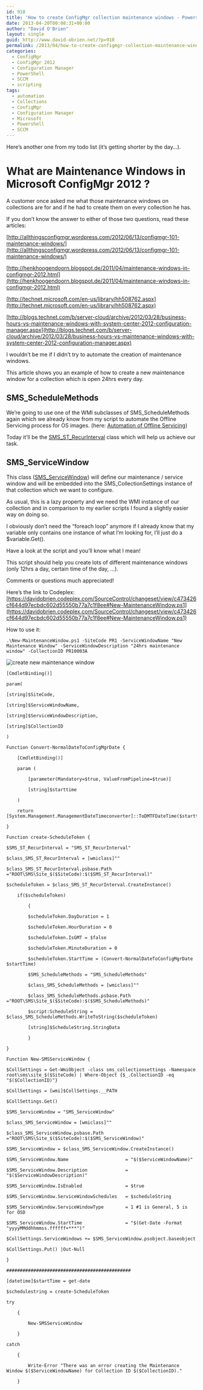 ```yaml
---
id: 910
title: 'How to create ConfigMgr collection maintenance windows - Powershell'
date: 2013-04-20T00:08:31+00:00
author: "David O'Brien"
layout: single
guid: http://www.david-obrien.net/?p=910
permalink: /2013/04/how-to-create-configmgr-collection-maintenance-windows-powershell/
categories:
  - ConfigMgr
  - ConfigMgr 2012
  - Configuration Manager
  - PowerShell
  - SCCM
  - scripting
tags:
  - automation
  - Collections
  - ConfigMgr
  - Configuration Manager
  - Microsoft
  - Powershell
  - SCCM
---
```

Here’s another one from my todo list (it’s getting shorter by the day…).

# What are Maintenance Windows in Microsoft ConfigMgr 2012 ?

A customer once asked me what those maintenance windows on collections are for and if he had to create them on every collection he has.

If you don’t know the answer to either of those two questions, read these articles:

[http://allthingsconfigmgr.wordpress.com/2012/06/13/configmgr-101-maintenance-windows/](http://allthingsconfigmgr.wordpress.com/2012/06/13/configmgr-101-maintenance-windows/)

[http://henkhoogendoorn.blogspot.de/2011/04/maintenance-windows-in-configmgr-2012.html](http://henkhoogendoorn.blogspot.de/2011/04/maintenance-windows-in-configmgr-2012.html)

[http://technet.microsoft.com/en-us/library/hh508762.aspx](http://technet.microsoft.com/en-us/library/hh508762.aspx)

[http://blogs.technet.com/b/server-cloud/archive/2012/03/28/business-hours-vs-maintenance-windows-with-system-center-2012-configuration-manager.aspx](http://blogs.technet.com/b/server-cloud/archive/2012/03/28/business-hours-vs-maintenance-windows-with-system-center-2012-configuration-manager.aspx)

I wouldn’t be me if I didn’t try to automate the creation of maintenance windows.

This article shows you an example of how to create a new maintenance window for a collection which is open 24hrs every day.

## SMS_ScheduleMethods

We’re going to use one of the WMI subclasses of SMS_ScheduleMethods again which we already know from my script to automate the Offline Servicing process for OS images. (here: [Automation of Offline Servicing](/2012/12/17/how-to-automate-offline-servicing-in-configuration-manager-2012/))

Today it’ll be the [SMS_ST_RecurInterval](http://msdn.microsoft.com/en-us/library/hh948339.aspx) class which will help us achieve our task.

## SMS_ServiceWindow

This class ([SMS_ServiceWindow](http://msdn.microsoft.com/en-us/library/cc143300.aspx)) will define our maintenance / service window and will be embedded into the SMS_CollectionSettings instance of that collection which we want to configure.

As usual, this is a lazy property and we need the WMI instance of our collection and in comparison to my earlier scripts I found a slightly easier way on doing so.

I obviously don’t need the “foreach loop” anymore if I already know that my variable only contains one instance of what I’m looking for, I’ll just do a $variable.Get().

Have a look at the script and you’ll know what I mean!

This script should help you create lots of different maintenance windows (only 12hrs a day, certain time of the day, …).

Comments or questions much appreciated!

Here’s the link to Codeplex: [https://davidobrien.codeplex.com/SourceControl/changeset/view/c473426cf644d97ecbdc602d55550b77a7c1f8ee#New-MaintenanceWindow.ps1](https://davidobrien.codeplex.com/SourceControl/changeset/view/c473426cf644d97ecbdc602d55550b77a7c1f8ee#New-MaintenanceWindow.ps1)

How to use it:

```
.\New-MaintenanceWindow.ps1 -SiteCode PR1 -ServiceWindowName "New Maintenance Window" -ServiceWindowDescription "24hrs maintenance window" -CollectionID PR10003A
```

![create new maintenance window](/media/2013/04/image4.png)

```
[CmdletBinding()]

param(

[string]$SiteCode,

[string]$ServiceWindowName,

[string]$ServiceWindowDescription,

[string]$CollectionID

)

Function Convert-NormalDateToConfigMgrDate {

    [CmdletBinding()]

    param (

        [parameter(Mandatory=$true, ValueFromPipeline=$true)]

        [string]$starttime

    )

    return [System.Management.ManagementDateTimeconverter]::ToDMTFDateTime($starttime)

}

Function create-ScheduleToken {

$SMS_ST_RecurInterval = "SMS_ST_RecurInterval"

$class_SMS_ST_RecurInterval = [wmiclass]""

$class_SMS_ST_RecurInterval.psbase.Path ="ROOT\SMS\Site_$($SiteCode):$($SMS_ST_RecurInterval)"

$scheduleToken = $class_SMS_ST_RecurInterval.CreateInstance()

    if($scheduleToken)

        {

        $scheduleToken.DayDuration = 1

        $scheduleToken.HourDuration = 0

        $scheduleToken.IsGMT = $false

        $scheduleToken.MinuteDuration = 0

        $scheduleToken.StartTime = (Convert-NormalDateToConfigMgrDate $startTime)

        $SMS_ScheduleMethods = "SMS_ScheduleMethods"

        $class_SMS_ScheduleMethods = [wmiclass]""

        $class_SMS_ScheduleMethods.psbase.Path ="ROOT\SMS\Site_$($SiteCode):$($SMS_ScheduleMethods)"

        $script:ScheduleString = $class_SMS_ScheduleMethods.WriteToString($scheduleToken)

        [string]$ScheduleString.StringData

        }

}

Function New-SMSServiceWindow {

$CollSettings = Get-WmiObject -class sms_collectionsettings -Namespace root\sms\site_$($SiteCode) | Where-Object {$_.CollectionID -eq "$($CollectionID)"}

$CollSettings = [wmi]$CollSettings.__PATH

$CollSettings.Get()

$SMS_ServiceWindow = "SMS_ServiceWindow"

$class_SMS_ServiceWindow = [wmiclass]""

$class_SMS_ServiceWindow.psbase.Path ="ROOT\SMS\Site_$($SiteCode):$($SMS_ServiceWindow)"

$SMS_ServiceWindow = $class_SMS_ServiceWindow.CreateInstance()

$SMS_ServiceWindow.Name                     = "$($ServiceWindowName)"

$SMS_ServiceWindow.Description              = "$($ServiceWindowDescription)"

$SMS_ServiceWindow.IsEnabled                = $true

$SMS_ServiceWindow.ServiceWindowSchedules   = $scheduleString

$SMS_ServiceWindow.ServiceWindowType        = 1 #1 is General, 5 is for OSD

$SMS_ServiceWindow.StartTime                = "$(Get-Date -Format "yyyyMMddhhmmss.ffffff+***")"

$CollSettings.ServiceWindows += $SMS_ServiceWindow.psobject.baseobject

$CollSettings.Put() |Out-Null

}

##############################################

[datetime]$startTime = get-date

$schedulestring = create-ScheduleToken

try

    {

        New-SMSServiceWindow

    }

catch

    {

        Write-Error "There was an error creating the Maintenance Window $($ServiceWindowName) for Collection ID $($CollectionID)."

    }
```
